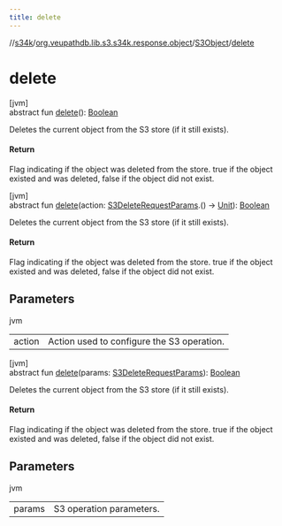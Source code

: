 ```yaml
---
title: delete
---
```

//[s34k](../../../index.html)/[org.veupathdb.lib.s3.s34k.response.object](../index.html)/[S3Object](index.html)/[delete](delete.html)



# delete



[jvm]\
abstract fun [delete](delete.html)(): [Boolean](https://kotlinlang.org/api/latest/jvm/stdlib/kotlin/-boolean/index.html)



Deletes the current object from the S3 store (if it still exists).



#### Return



Flag indicating if the object was deleted from the store.  true if the object existed and was deleted, false if the object did not exist.





[jvm]\
abstract fun [delete](delete.html)(action: [S3DeleteRequestParams](../../org.veupathdb.lib.s3.s34k.requests/-s3-delete-request-params/index.html).() -&gt; [Unit](https://kotlinlang.org/api/latest/jvm/stdlib/kotlin/-unit/index.html)): [Boolean](https://kotlinlang.org/api/latest/jvm/stdlib/kotlin/-boolean/index.html)



Deletes the current object from the S3 store (if it still exists).



#### Return



Flag indicating if the object was deleted from the store.  true if the object existed and was deleted, false if the object did not exist.



## Parameters


jvm

| | |
|---|---|
| action | Action used to configure the S3 operation. |





[jvm]\
abstract fun [delete](delete.html)(params: [S3DeleteRequestParams](../../org.veupathdb.lib.s3.s34k.requests/-s3-delete-request-params/index.html)): [Boolean](https://kotlinlang.org/api/latest/jvm/stdlib/kotlin/-boolean/index.html)



Deletes the current object from the S3 store (if it still exists).



#### Return



Flag indicating if the object was deleted from the store.  true if the object existed and was deleted, false if the object did not exist.



## Parameters


jvm

| | |
|---|---|
| params | S3 operation parameters. |




